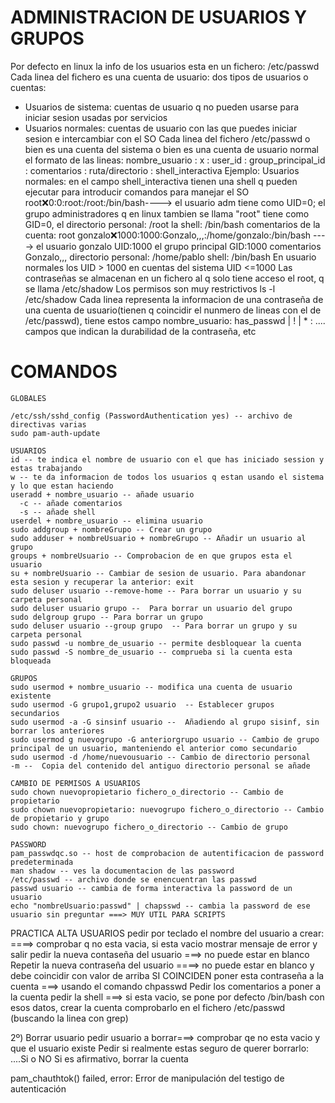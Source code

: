 # ADMINISTRACION DE USUARIOS Y GRUPOS
Por defecto en linux la info de los usuarios esta en un fichero: /etc/passwd
Cada linea del fichero es una cuenta de usuario: dos tipos de usuarios o cuentas:
- Usuarios de sistema: cuentas de usuario q no pueden usarse para iniciar sesion usadas por servicios
- Usuarios normales: cuentas de usuario con las que puedes iniciar sesion e intercambiar con el SO
Cada linea del fichero /etc/passwd o bien es una cuenta del sistema o bien es una cuenta de usuario normal
el formato de las lineas:
nombre_usuario : x : user_id : group_principal_id : comentarios : ruta/directorio : shell_interactiva
Ejemplo:
  Usuarios normales: en el campo shell_interactiva tienen una shell q pueden ejecutar para introducir comandos para manejar el SO
  root:x:0:0:root:/root:/bin/bash----> el usuario adm tiene como UID=0;
                                       el grupo administradores q en linux tambien se llama "root" tiene como GID=0,
                                       el directorio personal: /root
                                       la shell: /bin/bash
                                       comentarios de la cuenta: root
  gonzalo:x:1000:1000:Gonzalo,,,:/home/gonzalo:/bin/bash ----> el usuario gonzalo UID:1000
                                                                el grupo principal GID:1000
                                                                comentarios Gonzalo,,,
                                                                directorio personal: /home/pablo
                                                                shell: /bin/bash
  En usuario normales los UID > 1000 en cuentas del sistema UID <=1000
  Las contraseñas se almacenan en un fichero al q solo tiene acceso el root, q se llama /etc/shadow
  Los permisos son muy restrictivos ls -l /etc/shadow
  Cada linea representa la informacion de una contraseña de una cuenta de usuario(tienen q coincidir el nunmero de lineas con el de /etc/passwd), tiene estos campo
  nombre_usuario: has_passwd | ! | * : .... campos que indican la durabilidad de la contraseña, etc

# COMANDOS
    GLOBALES
   
    /etc/ssh/sshd_config (PasswordAuthentication yes) -- archivo de directivas varias
    sudo pam-auth-update
    
    USUARIOS
    id -- te indica el nombre de usuario con el que has iniciado session y estas trabajando
    w -- te da informacion de todos los usuarios q estan usando el sistema y lo que estan haciendo
    useradd + nombre_usuario -- añade usuario
      -c -- añade comentarios
      -s -- añade shell
    userdel + nombre_usuario -- elimina usuario
    sudo addgroup + nombreGrupo -- Crear un grupo
    sudo adduser + nombreUsuario + nombreGrupo -- Añadir un usuario al grupo
    groups + nombreUsuario -- Comprobacion de en que grupos esta el usuario
    su + nombreUsuario -- Cambiar de sesion de usuario. Para abandonar esta sesion y recuperar la anterior: exit
    sudo deluser usuario --remove-home -- Para borrar un usuario y su carpeta personal
    sudo deluser usuario grupo --  Para borrar un usuario del grupo
    sudo delgroup grupo -- Para borrar un grupo
    sudo deluser usuario --group grupo  -- Para borrar un grupo y su carpeta personal
    sudo passwd -u nombre_de_usuario -- permite desbloquear la cuenta
    sudo passwd -S nombre_de_usuario -- comprueba si la cuenta esta bloqueada

    GRUPOS
    sudo usermod + nombre_usuario -- modifica una cuenta de usuario existente
    sudo usermod -G grupo1,grupo2 usuario  -- Establecer grupos secundarios
    sudo usermod -a -G sinsinf usuario --  Añadiendo al grupo sisinf, sin borrar los anteriores
    sudo usermod g nuevogrupo -G anteriorgrupo usuario -- Cambio de grupo principal de un usuario, manteniendo el anterior como secundario
    sudo usermod -d /home/nuevousuario -- Cambio de directorio personal
    -m --  Copia del contenido del antiguo directorio personal se añade

    CAMBIO DE PERMISOS A USUARIOS
    sudo chown nuevopropietario fichero_o_directorio -- Cambio de propietario
    sudo chown nuevopropietario: nuevogrupo fichero_o_directorio -- Cambio de propietario y grupo
    sudo chown: nuevogrupo fichero_o_directorio -- Cambio de grupo   

    PASSWORD
    pam_passwdqc.so -- host de comprobacion de autentificacion de password predeterminada
    man shadow -- ves la documentacion de las password
    /etc/passwd -- archivo donde se enencuentran las passwd
    passwd usuario -- cambia de forma interactiva la password de un usuario
    echo "nombreUsuario:passwd" | chapsswd -- cambia la password de ese usuario sin preguntar ===> MUY UTIL PARA SCRIPTS

PRACTICA
ALTA USUARIOS
pedir por teclado el nombre del usuario a crear: ====> comprobar q no esta vacia, si esta vacio mostrar mensaje de error y salir
pedir la nueva contaseña del usuario ===> no puede estar en blanco
Repetir la nueva contraseña del usuario ====> no puede estar en blanco y debe coincidir con valor de arriba
SI COINCIDEN poner esta contraseña a la cuenta ===> usando el comando chpasswd
Pedir los comentarios a poner a la cuenta
pedir la shell ===> si esta vacio, se pone por defecto /bin/bash
con esos datos, crear la cuenta comprobarlo en el fichero /etc/passwd (buscando la linea con grep)

2º) Borrar usuario
pedir usuario a borrar===> comprobar qe no esta vacio y que el usuario existe
Pedir si realmente estas seguro de querer borrarlo: ....Si o NO
Si es afirmativo, borrar la cuenta

pam_chauthtok() failed, error: Error de manipulación del testigo de autenticación

    

